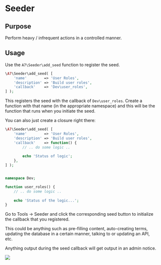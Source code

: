 # Seeder

## Purpose
Perform heavy / infrequent actions in a controlled manner.

## Usage
Use the `A7\Seeder\add_seed` function to register the seed. 

```php
\A7\Seeder\add_seed( [
	'name'        => 'User Roles',
	'description' => 'Build user roles',
	'callback'    => 'Dev\user_roles',
] );
```

This registers the seed with the callback of `Dev\user_roles`. Create a function with that name (in the appropriate namespace) and this will be the function that runs when you initiate the seed.

You can also just create a closure right there:

```php
\A7\Seeder\add_seed( [
	'name'        => 'User Roles',
	'description' => 'Build user roles',
	'callback'    => function() {
		// .. do some logic ..
		
		echo 'Status of logic';
	},
] );
```

```php

namespace Dev;

function user_roles() {
    // .. do some logic ..
    
    echo 'Status of the logic...';
}
```

Go to Tools -> Seeder and click the corresponding seed button to initialize the callback that you registered.

This could be anything such as pre-filling content, auto-creating terms, updating the database in a certain manner, talking to or updating an API, etc.

Anything output during the seed callback will get output in an admin notice.

![](http://d.pr/i/KLuOtC/1LEWHDiY+)
